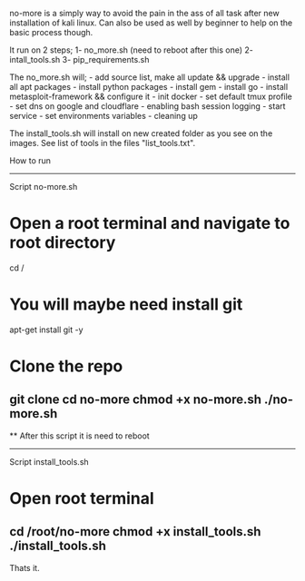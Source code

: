 no-more is a simply way to avoid the pain in the ass of all task after new installation of kali linux.
Can also be used as well by beginner to help on the basic process though.

It run on 2 steps; 
    1- no_more.sh (need to reboot after this one)
      2- intall_tools.sh
         3- pip_requirements.sh

The no_more.sh will;
    - add source list, make all update && upgrade 
    - install all apt packages 
    - install python packages
    - install gem
    - install go
    - install metasploit-framework && configure it
    - init docker
    - set default tmux profile
    - set dns on google and cloudflare
    - enabling bash session logging 
    - start service
    - set environments variables
    - cleaning up

The install_tools.sh will install on new created folder as you see on the images.
See list of tools in the files "list_tools.txt".



How to run

------------------------------
Script no-more.sh

# Open a root terminal and navigate to root directory
cd /

# You will maybe need install git 
apt-get install git -y

# Clone the repo
git clone 
cd no-more
chmod +x no-more.sh
./no-more.sh
-------------------------------
** After this script it is need to reboot 

------------------------------
Script install_tools.sh

# Open root terminal
cd /root/no-more
chmod +x install_tools.sh
./install_tools.sh
-------------------------------


Thats it.




